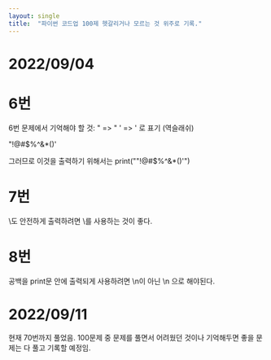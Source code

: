 ```yaml
---
layout: single
title:  "파이썬 코드업 100제 헷갈리거나 모르는 것 위주로 기록."
---
```


# 2022/09/04

# 6번

6번 문제에서 기억해야 할 것: " => \" ' => \' 로 표기 (역슬래쉬)

"!@#$%^&*()'

그러므로 이것을 출력하기 위해서는 print("\"!@#$%^&*()\'")


# 7번

\도 안전하게 출력하려면 \\를 사용하는 것이 좋다.

# 8번

공백을 print문 안에 출력되게 사용하려면 \n이 아닌 \\n 으로 해야된다.


# 2022/09/11 
현재 70번까지 풀었음.
100문제 중 문제를 풀면서 어려웠던 것이나 기억해두면 좋을 문제는 다 풀고 기록할 예정임.



